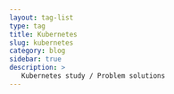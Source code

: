 ```yaml
---
layout: tag-list
type: tag
title: Kubernetes
slug: kubernetes
category: blog
sidebar: true
description: >
   Kubernetes study / Problem solutions
---
```

